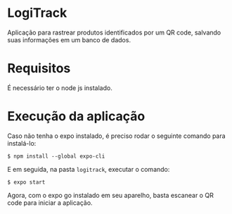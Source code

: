 # LogiTrack
Aplicação para rastrear produtos identificados por um QR code, salvando suas informações em um banco de dados.

# Requisitos
É necessário ter o node js instalado.

# Execução da aplicação
Caso não tenha o expo instalado, é preciso rodar o seguinte comando para instalá-lo:
```
$ npm install --global expo-cli
```
E em seguida, na pasta ``logitrack``, executar o comando:
```
$ expo start
```
Agora, com o expo go instalado em seu aparelho, basta escanear o QR code para iniciar a aplicação.
